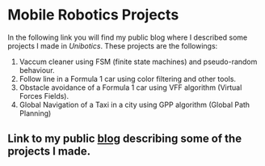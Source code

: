 # Mobile Robotics Projects
In the following link you will find my public blog where I described some projects I made in *Unibotics*. These projects are the followings:
1. Vaccum cleaner using FSM (finite state machines) and pseudo-random behaviour.
2. Follow line in a Formula 1 car using color filtering and other tools.
3. Obstacle avoidance of a Formula 1 car using VFF algorithm (Virtual Forces Fields).
4. Global Navigation of a Taxi in a city using GPP algorithm (Global Path Planning)
   
## Link to my public [blog](https://mobile-robotics-proyects.blogspot.com/) describing some of the projects I made.
